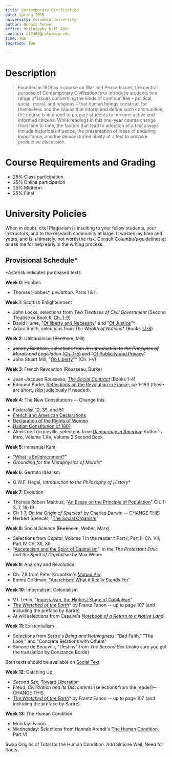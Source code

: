 ```yaml
---
title: Contemporary Civilization
date: Spring 2015
university: Columbia University
author: Dennis Tenen
office: Philosophy Hall 408c
contact: dt2406@columbia.edu
time: TBA
location: TBA

---
```


# Description
> Founded in 1919 as a course on War and Peace Issues, the central purpose of Contemporary Civilization is to introduce students to a range of issues concerning the kinds of communities – political, social, moral, and religious – that human beings construct for themselves and the values that inform and define such communities; the course is intended to prepare students to become active and informed citizens. While readings in this one-year course change from time to time, the factors that lead to adoption of a text always include historical influence, the presentation of ideas of enduring importance, and the demonstrated ability of a text to provoke productive discussion.

# Course Requirements and Grading
- 25% Class participation
- 25% Online participation
- 25% Midterm
- 25% Final

# University Policies

When in doubt, cite! Plagiarism is insulting to your fellow students, your
instructors, and to the research community at large. It wastes my time and
yours, and is, ultimately, not worth the risk. Consult Columbia’s guidelines at
or ask me for help early in the writing process. 

## Provisional Schedule\*
\*Asterisk indicates purchased texts

**Week 0**: Hobbes
- Thomas Hobbes\*, *Leviathan*. Parts I & II.

**Week 1**: Scottish Enlightenment
- John Locke, selections from *Two Treatises of Civil Government* (Second Treatise or Book II, [Ch. 1-9](http://oll.libertyfund.org/?option=com_staticxt&staticfile=show.php%3Ftitle=222&chapter=16269&layout=html&Itemid=27))
- David Hume, "[Of liberty and Necessity](http://oll.libertyfund.org/?option=com_staticxt&staticfile=show.php%3Ftitle=342&chapter=55185&layout=html&Itemid=27)" and "[Of Justice](http://oll.libertyfund.org/?option=com_staticxt&staticfile=show.php%3Ftitle=341&chapter=61990&layout=html&Itemid=27)"\*
- Adam Smith, selections from *The Wealth of Nations*\* (Books [1.1-8](http://www.econlib.org/library/Smith/smWN.html))

**Week 2**: Utilitarianism (~~Bentham~~, Mill)
- ~~Jeremy Bentham, selections from *An Introduction to the Principles of Morals and Legislation* ([Ch. 1-5](http://www.econlib.org/library/Bentham/bnthPMLCover.html)) and “[Of Publicity and Privacy](http://oll.libertyfund.org/?option=com_staticxt&staticfile=show.php%3Ftitle=1923&chapter=116124&layout=html&Itemid=27)”~~
- John Stuart Mill, "[On Liberty](http://www.bartleby.com/130/)"\* (Ch. I-V)

**Week 3**: French Revolution (Rousseau, Burke)
- Jean-Jacques Rousseau, *[The Social Contract](http://oll.libertyfund.org/?option=com_staticxt&staticfile=show.php%3Ftitle=638&Itemid=27#toc_list)* (Books 1-4)
- Edmund Burke, [Reflections on the Revolution in France](http://books.google.com/books?id=Go9KAAAAYAAJ), pp 1-193 (these are short, skip judiciously if needed).

**Week 4**: The New Constitutions -- Change this.
- Federalist [10, 39, and 51](http://oll.libertyfund.org/?option=com_staticxt&staticfile=show.php%3Ftitle=788)  
- [French and American Declarations](http://oll.libertyfund.org/?option=com_staticxt&staticfile=show.php?title%3D1176&chapter=104823&layout=html&Itemid=27)
- [Declaration of the Rights of Women](http://www.fordham.edu/halsall/mod/1791degouge1.asp)
- [Haitian Constitution of 1801](https://www.marxists.org/history/haiti/1801/constitution.htm)
- Alexis de Tocqueville, selectons from [*Democracy in America*](http://www.gutenberg.org/ebooks/author/424): Author's Intro, Volume 1.XV, Volume 2 Second Book

**Week 5**: Immanuel Kant
- "[What is Enlightenment?](http://www.columbia.edu/acis/ets/CCREAD/etscc/kant.html)"
- *Grounding for the Metaphysics of Morals*\*

**Week 6**: German Idealism
- G.W.F. Hegel, *Introduction to the Philosophy of History*\*

**Week 7**:  Evolution
- Thomas Robert Malthus, "[An Essay on the Principle of Population](http://www.econlib.org/library/Malthus/malPop.html)" Ch. 1-3, 7, 16-19 
- Ch 1-7, *On the Origin of Species*\* by Charles Darwin -- CHANGE THIS
- Herbert Spencer, "[The Social Organism](http://www.econlib.org/library/LFBooks/Spencer/spnMvS9.html)"

**Week 8**:  Social Science (~~Durkheim~~, Weber, Marx)  
- Selections from *Capital*, Volume 1 in the reader.\* Part I; Part III Ch. VII; Part IV Ch. XII, XIII
- "[Ascetecism and the Spirit of Capitalism](http://www.marxists.org/reference/archive/weber/protestant-ethic/ch05.htm)", in the *The Protestant Ethic and the Spirit of Capitalism* by Max Weber

**Week 9**:  Anarchy and Revolution
- Ch. 7,8 from Peter Kropotkin's *[Mutual Aid](http://www.marxists.org/reference/archive/kropotkin-peter/1902/mutual-aid/)*
- Emma Goldman, "[Anarchism: What it Really Stands For](http://ucblibrary3.berkeley.edu/goldman/Writings/Anarchism/anarchism.html)"  

**Week 10**: Imperialism, Colonialism
- V.I. Lenin, "[Imperialism, the Highest Stage of Capitalism](http://www.marxists.org/archive/lenin/works/1916/imp-hsc/)"  
- *[The Wretched of the Earth](http://thebaluch.com/documents/0802150837%20-%20FRANTZ%20FANON%20-%20The%20Wretched%20of%20the%20Earth.pdf)*\* by Frantz Fanon -- up to page 107 (and including the preface by Sartre)
- At will selections from Cesaire's *[Notebook of a Return to a Native Land](https://www.humanities.uci.edu/critical/Cesaire_Return_Native_Land.pdf)*  

**Week 11**: Existentialism
- Selections from Sartre's *Being and Nothingness*: "Bad Faith," "The Look," and "Concrete Relations with Others"  
- Simone de Beauvoir, "Destiny" from *The Second Sex* (make sure you get the translation by Constance Borde)  

Both texts should be available on [Social Text](http://www.livemargin.com/socialbook/client/reader.html#groupId=53407949e4b03d9771cfe0d7&bookId=53323b54e4b03dd4ade38bc7&mode=group&chunk=1&offset=201)  

**Week 12**: Catching Up
- *Second Sex*, [Toward Liberation](https://courseworks.columbia.edu/access/content/group/COCIC1102_021_2014_1/Simone_de_Beauvoir_The_Second_Sex__1956.pdf)  
- Freud, *Civilization and its Discontents* (selections from the reader)--CHANGE THIS
- *[The Wretched of the Earth](http://thebaluch.com/documents/0802150837%20-%20FRANTZ%20FANON%20-%20The%20Wretched%20of%20the%20Earth.pdf)*\* by Frantz Fanon -- up to page 107 (and including the preface by Sartre)

**Week 13**: The Human Condition
- Monday: Fanon
- Wednesday: Selections from Hannah Arendt's [The Human Condition](https://courseworks.columbia.edu/access/content/group/COCIC1102_021_2014_1/Arendt_The_Human_Condition_1958.pdf), Part VI


Swap Origins of Total for the Human Condition. Add Simone Weil, Need for Roots.

